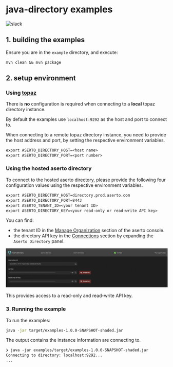 # java-directory examples
[![slack](https://img.shields.io/badge/slack-Aserto%20Community-brightgreen)](https://asertocommunity.slack.com)


## 1. building the examples

Ensure you are in the `example` directory, and execute:

```
mvn clean && mvn package
```

## 2. setup environment

### Using [topaz](https://topaz.sh)

There is **no** configuration is required when connecting to a **local** topaz directory instance. 

By default the examples use `localhost:9292` as the host and port to connect to.

When connecting to a remote topaz directory instance, you need to provide the host address and port, by setting the respective environment variables.

```
export ASERTO_DIRECTORY_HOST=<host name>
export ASERTO_DIRECTORY_PORT=<port number>

```

### Using the hosted aserto directory 

To connect to the hosted aserto directory, please provide the following four configuration values using the respective environment variables.


```
export ASERTO_DIRECTORY_HOST=directory.prod.aserto.com
export ASERTO_DIRECTORY_PORT=8443
export ASERTO_TENANT_ID=<your tenant ID>
export ASERTO_DIRECTORY_KEY=<your read-only or read-write API key>

```

You can find: 

* the tenant ID in the [Manage Organization](https://console.aserto.com/ui/manage-tenant?selected=SETTINGS) section of the aserto console.
* the directory API key in the [Connections](https://console.aserto.com/ui/connections) section by expanding the `Aserto Directory` panel.

![](./directory-connection.png)

This provides access to a read-only and read-write API key.


### 3. Running the example

To run the examples:

```bash
java -jar target/examples-1.0.0-SNAPSHOT-shaded.jar
```

The output contains the instance information are connecting to.

```
❯ java -jar examples/target/examples-1.0.0-SNAPSHOT-shaded.jar
Connecting to directory: localhost:9292...
...
```
